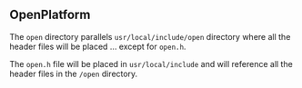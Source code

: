 ## OpenPlatform ##
The `open` directory parallels `usr/local/include/open` directory where all the header files will be placed ... except for `open.h`.

The `open.h` file will be placed in `usr/local/include` and will reference all the header files in the `/open` directory.
